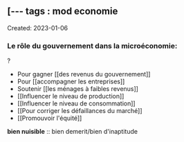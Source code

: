 [---
tags : mod economie
---
Created: 2023-01-06

### Le rôle du gouvernement dans la microéconomie: 
?
-   Pour gagner [[des revenus du gouvernement]] 
-   Pour [[accompagner les entreprises]] 
-   Soutenir [[les ménages à faibles revenus]] 
-   [[Influencer le niveau de production]] 
-   [[Influencer le niveau de consommation]] 
-   [[Pour corriger les défaillances du marché]]
-   [[Promouvoir l'équité]] 

**bien nuisible** :: bien demerit/bien d'inaptitude